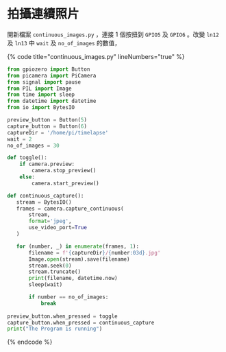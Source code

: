 # 拍攝連續照片

&#x20;開新檔案 `continuous_images.py` ，連接 1 個按扭到 `GPIO5` 及 `GPIO6` 。改變 `ln12` 及 `ln13` 中 `wait` 及 `no_of_images` 的數值，

{% code title="continuous_images.py" lineNumbers="true" %}
```python
from gpiozero import Button
from picamera import PiCamera
from signal import pause
from PIL import Image
from time import sleep
from datetime import datetime
from io import BytesIO

preview_button = Button(5)
capture_button = Button(6)
captureDir = '/home/pi/timelapse'
wait = 2 
no_of_images = 30

def toggle():
    if camera.preview:
        camera.stop_preview()
    else:
        camera.start_preview()

def continuous_capture():
   stream = BytesIO()
   frames = camera.capture_continuous(
       stream,
       format='jpeg',
       use_video_port=True 
   )

   for (number, _) in enumerate(frames, 1):
       filename = f'{captureDir}/{number:03d}.jpg'
       Image.open(stream).save(filename)
       stream.seek(0)
       stream.truncate()
       print(filename, datetime.now)
       sleep(wait)

       if number == no_of_images:
           break
           
preview_button.when_pressed = toggle
capture_button.when_pressed = continuous_capture
print("The Program is running")
```
{% endcode %}



